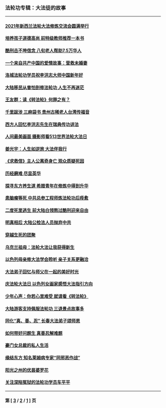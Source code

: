 ### 法轮功专辑：大法徒的故事
---
#### [2021年新西兰法轮大法修炼交流会圆满举行](../../pages/nf1147481/n13033149.md?07080430) 
#### [培养孩子道德高尚 前特级教师推荐一本书](../../pages/nf1147481/n12938640.md?07080430) 
#### [酷刑击不垮信念 八旬老人帮助7.5万华人](../../pages/nf1147481/n12880712.md?07080430) 
#### [一个来自共产中国的爱情故事：营救未婚妻](../../pages/nf1147481/n12778386.md?07080430) 
#### [洛城法轮功学员祝李洪志大师中国新年好](../../pages/nf1147481/n12724685.md?07080430) 
#### [大陆移民从害怕到修法轮功 人生不再迷茫](../../pages/nf1147481/n12414325.md?07080430) 
#### [王友群：读《转法轮》何罪之有？](../../pages/nf1147481/n12408647.md?07080430) 
#### [千里跋涉 三麻袋书 贵州古稀老人台湾传福音](../../pages/nf1147481/n12198750.md?07080430) 
#### [西方人回忆李洪志先生在瑞典传功讲法](../../pages/nf1147481/n12099607.md?07080430) 
#### [人间最美画面 摄影师看513世界法轮大法日](../../pages/nf1147481/n12094118.md?07080430) 
#### [姜光宇：人生如逆旅 大法伴我行](../../pages/nf1147481/n12088664.md?07080430) 
#### [《求救信》主人公离奇身亡 观众质疑死因](../../pages/nf1147481/n11845215.md?07080430) 
#### [历经磨难 尽显英华](../../pages/nf1147481/n11723297.md?07080430) 
#### [探寻东方养生道 希腊青年在修炼中得到升华](../../pages/nf1147481/n11494502.md?07080430) 
#### [患脑瘤等死 中共总参工程师炼法轮功后痊愈](../../pages/nf1147481/n11466682.md?07080430) 
#### [二度死里逃生 前大陆白领熬过酷刑迎来自由](../../pages/nf1147481/n11368594.md?07080430) 
#### [明真相后 大陆公检法人员抛弃中共](../../pages/nf1147481/n11358618.md?07080430) 
#### [穿越生死的团聚](../../pages/nf1147481/n11258922.md?07080430) 
#### [乌克兰祖母：法轮大法让我获得新生](../../pages/nf1147481/n11269457.md?07080430) 
#### [以色列母亲修大法学会聆听 亲子关系更融洽](../../pages/nf1147481/n11268195.md?07080430) 
#### [大法弟子回忆与师父在一起的美好时光](../../pages/nf1147481/n11267759.md?07080430) 
#### [庆法轮大法日 以色列女画家感悟大法指引方向](../../pages/nf1147481/n11267735.md?07080430) 
#### [少年心声：你若心里难受 就请看《转法轮》](../../pages/nf1147481/n11267496.md?07080430) 
#### [大陆游客支持佩服法轮功 三退景点故事多](../../pages/nf1147481/n11267378.md?07080430) 
#### [同化“真、善、忍” 长春大法弟子颂师恩](../../pages/nf1147481/n11266497.md?07080430) 
#### [如何带好问题生 真善忍解难题](../../pages/nf1147481/n11243655.md?07080430) 
#### [豪门女总裁的私人生活](../../pages/nf1147481/n10127794.md?07080430) 
#### [缘结东方 知名莱姆病专家“同邪恶作战”](../../pages/nf1147481/n10682468.md?07080430) 
#### [阳光之州的优昙婆罗花](../../pages/nf1147481/n10546697.md?07080430) 
#### [关注深陷冤狱的法轮功学员车平平](../../pages/nf1147481/n10146883.md?07080430) 

---
#### 第 [ [3](./3.md?07080430) / [2](./2.md?07080430) / [1](./1.md?07080430) ] 页
